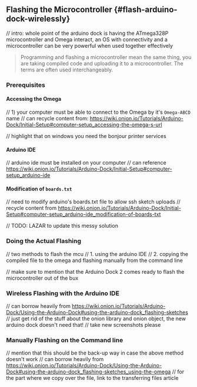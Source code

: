 ## Flashing the Microcontroller {#flash-arduino-dock-wirelessly}

// intro: whole point of the arduino dock is having the ATmega328P microcontroller and Omega interact, an OS with connectivity and a microcontroller can be very powerful when used together effectively

> Programming and flashing a microcontroller mean the same thing, you are taking compiled code and uploading it to a microcontroller. The terms are often used interchangeably.

### Prerequisites

#### Accessing the Omega
// 1) your computer must be able to connect to the Omega by it's `Omega-ABCD` name
// can recycle content from: https://wiki.onion.io/Tutorials/Arduino-Dock/Initial-Setup#computer-setup_accessing-the-omega-s-url

// highlight that on windows you need the bonjour printer services

#### Arduino IDE

// arduino ide must be installed on your computer
// can reference https://wiki.onion.io/Tutorials/Arduino-Dock/Initial-Setup#computer-setup_arduino-ide

#### Modification of `boards.txt`

// need to modify arduino's boards.txt file to allow ssh sketch uploads
// recycle content from https://wiki.onion.io/Tutorials/Arduino-Dock/Initial-Setup#computer-setup_arduino-ide_modification-of-boards-txt

// TODO: LAZAR to update this messy solution



### Doing the Actual Flashing

// two methods to flash the mcu
//  1. using the arduino IDE
//  2. copying the compiled file to the omega and flashing manually from the command line

// make sure to mention that the Arduino Dock 2 comes ready to flash the microcontroller out of the bux

### Wireless Flashing with the Arduino IDE

// can borrow heavily from https://wiki.onion.io/Tutorials/Arduino-Dock/Using-the-Arduino-Dock#using-the-arduino-dock_flashing-sketches
// just get rid of the stuff about the onion library and onion object, the new arduino dock doesn't need that!
// take new screenshots please

### Manually Flashing on the Command line

// mention that this should be the back-up way in case the above method doesn't work
// can borrow heavily from  https://wiki.onion.io/Tutorials/Arduino-Dock/Using-the-Arduino-Dock#using-the-arduino-dock_flashing-sketches_using-the-omega
// for the part where we copy over the file, link to the transferring files article
